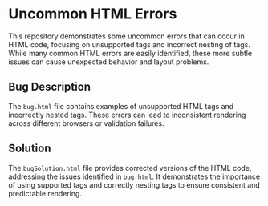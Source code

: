 # Uncommon HTML Errors

This repository demonstrates some uncommon errors that can occur in HTML code, focusing on unsupported tags and incorrect nesting of tags.  While many common HTML errors are easily identified, these more subtle issues can cause unexpected behavior and layout problems.

## Bug Description

The `bug.html` file contains examples of unsupported HTML tags and incorrectly nested tags.  These errors can lead to inconsistent rendering across different browsers or validation failures.

## Solution

The `bugSolution.html` file provides corrected versions of the HTML code, addressing the issues identified in `bug.html`.  It demonstrates the importance of using supported tags and correctly nesting tags to ensure consistent and predictable rendering.
